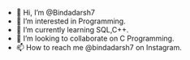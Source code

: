 - 👋 Hi, I’m @Bindadarsh7
- 👀 I’m interested in Programming.
- 🌱 I’m currently learning SQL,C++.
- 💞️ I’m looking to collaborate on C Programming.
- 📫 How to reach me @bindadarsh7 on Instagram.

<!---
Bindadarsh7/Bindadarsh7 is a ✨ special ✨ repository because its `README.md` (this file) appears on your GitHub profile.
You can click the Preview link to take a look at your changes.
--->
